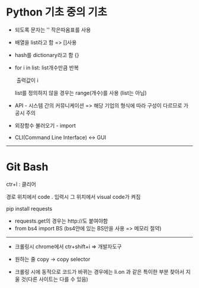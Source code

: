 # Python 기초 중의 기초

- 되도록 문자는 '' 작은따옴표를 사용
- 배열을 list라고 함 => []사용
- hash를 dictionary라고 함 {}



- for i in list:	list개수만큼 반복

  ​					  출력값이 i

  list를 정의하지 않을 경우는 range(개수)를 사용 (list는 아님)



- API - 시스템 간의 커뮤니케이션 => 해당 기업의 형식에 따라 구성이 다르므로 가공시 주의



- 외장함수 불러오기 - import



- CLI(Command Line Interface) <-> GUI



----------

# Git Bash

ctr+l : 클리어

경로 위치에서 code . 입력시 그 위치에서 visual code가 켜짐

pip install requests



- requests.get의 경우는 http://도 붙여야함
- from bs4 import BS  (bs4안에 있는 BS만을 사용 => 메모리 절약)



--------

- 크롤링시 chrome에서 ctr+shift+i => 개발자도구
- 원하는 줄 copy -> copy selector



- 크롤링 시에 동적으로 코드가 바뀌는 경우에는 li.on 과 같은 특이한 부분 찾아서 지울 것(다른 사이트는 다를 수 있음)

